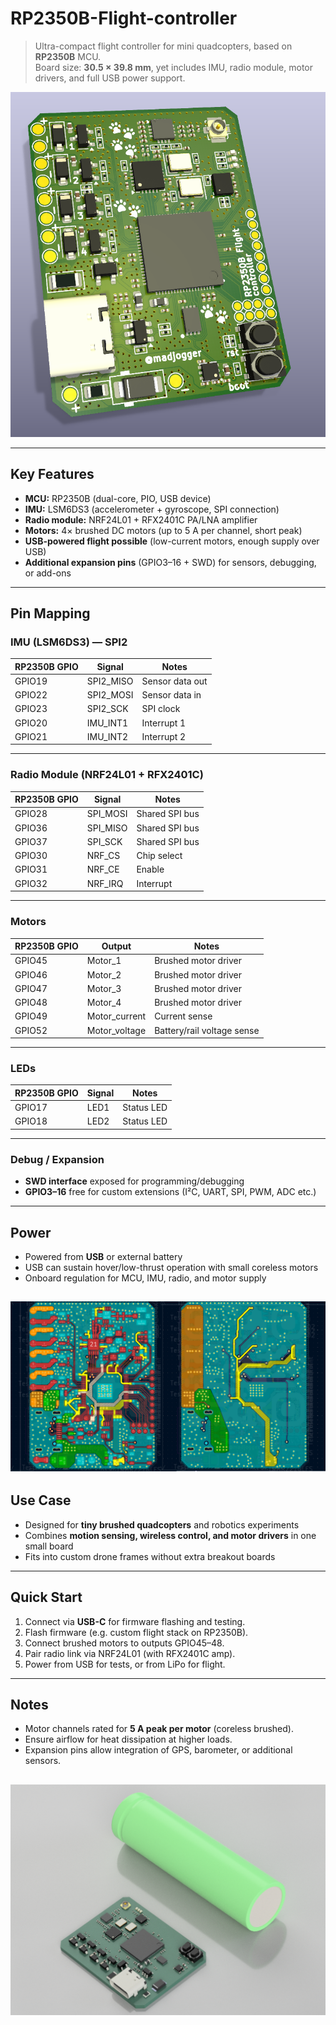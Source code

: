 # RP2350B-Flight-controller  

> Ultra-compact flight controller for mini quadcopters, based on **RP2350B** MCU.  
> Board size: **30.5 × 39.8 mm**, yet includes IMU, radio module, motor drivers, and full USB power support.  
 
![alt text](img/img2.png)  

---

## Key Features  
- **MCU:** RP2350B (dual-core, PIO, USB device)  
- **IMU:** LSM6DS3 (accelerometer + gyroscope, SPI connection)  
- **Radio module:** NRF24L01 + RFX2401C PA/LNA amplifier  
- **Motors:** 4× brushed DC motors (up to 5 A per channel, short peak)  
- **USB-powered flight possible** (low-current motors, enough supply over USB)  
- **Additional expansion pins** (GPIO3–16 + SWD) for sensors, debugging, or add-ons  

---

## Pin Mapping  

### IMU (LSM6DS3) — SPI2  
| RP2350B GPIO | Signal | Notes |
|--------------|--------|-------|
| GPIO19 | SPI2_MISO | Sensor data out |
| GPIO22 | SPI2_MOSI | Sensor data in |
| GPIO23 | SPI2_SCK  | SPI clock |
| GPIO20 | IMU_INT1  | Interrupt 1 |
| GPIO21 | IMU_INT2  | Interrupt 2 |

---

### Radio Module (NRF24L01 + RFX2401C)  
| RP2350B GPIO | Signal | Notes |
|--------------|--------|-------|
| GPIO28 | SPI_MOSI | Shared SPI bus |
| GPIO36 | SPI_MISO | Shared SPI bus |
| GPIO37 | SPI_SCK  | Shared SPI bus |
| GPIO30 | NRF_CS   | Chip select |
| GPIO31 | NRF_CE   | Enable |
| GPIO32 | NRF_IRQ  | Interrupt |

---

### Motors  
| RP2350B GPIO | Output | Notes |
|--------------|--------|-------|
| GPIO45 | Motor_1 | Brushed motor driver |
| GPIO46 | Motor_2 | Brushed motor driver |
| GPIO47 | Motor_3 | Brushed motor driver |
| GPIO48 | Motor_4 | Brushed motor driver |
| GPIO49 | Motor_current | Current sense |
| GPIO52 | Motor_voltage | Battery/rail voltage sense |

---

### LEDs  
| RP2350B GPIO | Signal | Notes |
|--------------|--------|-------|
| GPIO17 | LED1 | Status LED |
| GPIO18 | LED2 | Status LED |

---

### Debug / Expansion  
- **SWD interface** exposed for programming/debugging  
- **GPIO3–16** free for custom extensions (I²C, UART, SPI, PWM, ADC etc.)  

---

## Power  
- Powered from **USB** or external battery  
- USB can sustain hover/low-thrust operation with small coreless motors  
- Onboard regulation for MCU, IMU, radio, and motor supply  

![alt text](image.png)
---


## Use Case  
- Designed for **tiny brushed quadcopters** and robotics experiments  
- Combines **motion sensing, wireless control, and motor drivers** in one small board  
- Fits into custom drone frames without extra breakout boards  

---

## Quick Start  
1. Connect via **USB-C** for firmware flashing and testing.  
2. Flash firmware (e.g. custom flight stack on RP2350B).  
3. Connect brushed motors to outputs GPIO45–48.  
4. Pair radio link via NRF24L01 (with RFX2401C amp).  
5. Power from USB for tests, or from LiPo for flight.  



---

## Notes  
- Motor channels rated for **5 A peak per motor** (coreless brushed).  
- Ensure airflow for heat dissipation at higher loads.  
- Expansion pins allow integration of GPS, barometer, or additional sensors.  

![alt text](<Снимок экрана 2025-09-07 005742.png>)
---
